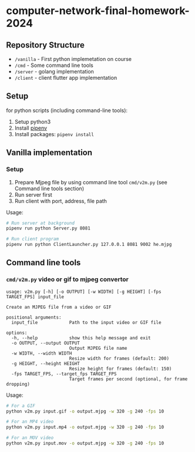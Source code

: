 # computer-network-final-homework-2024

## Repository Structure

- `/vanilla` - First python implemetation on course
- `/cmd` - Some command line tools
- `/server` - golang implementation
- `/client` - client flutter app implementation

## Setup

for python scripts (including command-line tools):

1. Setup python3
2. Install [pipenv](https://pipenv.pypa.io/en/latest/)
3. Install packages: `pipenv install`

## Vanilla implementation

### Setup

1. Prepare Mjpeg file by using command line tool `cmd/v2m.py` (see Command line tools section)
2. Run server first
3. Run client with port, address, file path

Usage:

```sh
# Run server at background
pipenv run python Server.py 8081

# Run client program
pipenv run python ClientLauncher.py 127.0.0.1 8081 9002 he.mjpg
```

## Command line tools

### `cmd/v2m.py` video or gif to mjpeg convertor

```
usage: v2m.py [-h] [-o OUTPUT] [-w WIDTH] [-g HEIGHT] [-fps TARGET_FPS] input_file

Create an MJPEG file from a video or GIF

positional arguments:
  input_file            Path to the input video or GIF file

options:
  -h, --help            show this help message and exit
  -o OUTPUT, --output OUTPUT
                        Output MJPEG file name
  -w WIDTH, --width WIDTH
                        Resize width for frames (default: 200)
  -g HEIGHT, --height HEIGHT
                        Resize height for frames (default: 150)
  -fps TARGET_FPS, --target_fps TARGET_FPS
                        Target frames per second (optional, for frame dropping)
```

Usage:

```sh
# For a GIF
python v2m.py input.gif -o output.mjpg -w 320 -g 240 -fps 10

# For an MP4 video
python v2m.py input.mp4 -o output.mjpg -w 320 -g 240 -fps 10

# For an MOV video
python v2m.py input.mov -o output.mjpg -w 320 -g 240 -fps 10
```
